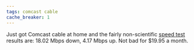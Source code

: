 ```yaml
---
tags: comcast cable
cache_breaker: 1
---
```


Just got Comcast cable at home and the fairly non-scientific [speed test](http://www.speedtest.net/) results are: 18.02 Mbps down, 4.17 Mbps up. Not bad for $19.95 a month.
